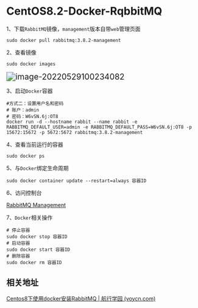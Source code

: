 # CentOS8.2-Docker-RqbbitMQ

1、下载`RabbitMQ`镜像，`management`版本自带`web`管理页面

```shell
sudo docker pull rabbitmq:3.8.2-management
```

2、查看镜像

```shell
sudo docker images
```

<img src="C:/Users/22489/OneDrive/%E7%94%B0%E5%A5%87%E6%9D%AD/%E5%AD%A6%E4%B9%A0%E7%AC%94%E8%AE%B0/TyporaImg/image-20220529100234082.png" alt="image-20220529100234082" style="zoom:150%;" />

3、启动`Docker`容器

```shell
#方式二：设置用户名和密码
# 账户：admin
# 密码：W6vSN.6j:OT8
docker run -d --hostname rabbit --name rabbit -e RABBITMQ_DEFAULT_USER=admin -e RABBITMQ_DEFAULT_PASS=W6vSN.6j:OT8 -p 15672:15672 -p 5672:5672 rabbitmq:3.8.2-management
```

4、查看当前运行的容器

```shell
sudo docker ps
```

5、与`Docker`绑定生命周期

```shell
sudo docker container update --restart=always 容器ID
```

6、访问控制台

[RabbitMQ Management](http://81.70.96.232:15672/#/)

7、`Docker`相关操作

```shell
# 停止容器
sudo docker stop 容器ID
# 启动容器
sudo docker start 容器ID
# 删除容器
sudo docker rm 容器ID
```





## 相关地址

[Centos8下使用docker安装RabbitMQ | 航行学园 (voycn.com)](http://www.voycn.com/article/centos8xiashiyongdockeranzhuangrabbitmq)



















